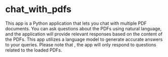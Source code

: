 # chat_with_pdfs
This app is a Python application that lets you chat with multiple PDF documents. You can ask questions about the PDFs using natural language, and the application will provide relevant responses based on the content of the PDFs. This app utilizes a language model to generate accurate answers to your queries. Please note that , the app will only respond to questions related to the loaded PDFs.
